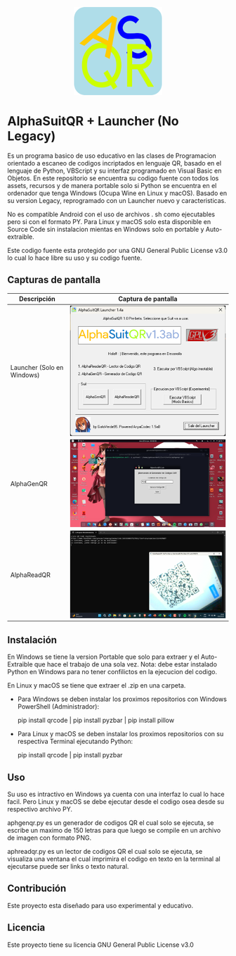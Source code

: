 <!-- Logo -->
<p align="center">
  <img src="alpha.png" alt="Logo" width="200" height="200">
</p>

<!-- Título del proyecto -->
# AlphaSuitQR + Launcher (No Legacy)

<!-- Descripción -->
Es un programa basico de uso educativo en las clases de Programacion orientado a escaneo de codigos incriptados en lenguaje QR, basado en el lenguaje de Python, VBScript y su interfaz programado en Visual Basic en Objetos. En este repositorio se encuentra su codigo fuente con todos los assets, recursos y de manera portable solo si Python se encuentra en el ordenador que tenga Windows (Ocupa Wine en Linux y macOS). Basado en su version Legacy, reprogramado con un Launcher nuevo y caracteristicas.

No es compatible Android con el uso de archivos . sh como ejecutables pero si con el formato PY. Para Linux y macOS solo esta disponible en Source Code sin instalacion mientas en Windows solo en portable y Auto-extraible.

Este codigo fuente esta protegido por una GNU General Public License v3.0 lo cual lo hace libre su uso y su codigo fuente.

<!-- Capturas de pantalla -->
## Capturas de pantalla

| Descripción | Captura de pantalla |
| ----------- | ------------------ |
| Launcher (Solo en Windows) | ![Lanzador](home.png) |
| AlphaGenQR | ![Generador de Codigo QR](AlphaGenQR.png) |
| AlphaReadQR | ![Lector de Codigo QR](AlphaReadQR.png) |

<!-- Instalación -->
## Instalación

En Windows se tiene la version Portable que solo para extraer y el Auto-Extraible que hace el trabajo de una sola vez. Nota: debe estar instalado Python en Windows para no tener confilictos en la ejecucion del codigo.

En Linux y macOS se tiene que extraer el .zip en una carpeta.

- Para Windows se deben instalar los proximos repositorios con Windows PowerShell (Administrador):

   pip install qrcode | pip install pyzbar | pip install pillow
  

- Para Linux y macOS se deben instalar los proximos repositorios con su respectiva Terminal ejecutando Python:

   pip install qrcode | pip install pyzbar

<!-- Uso -->
## Uso

Su uso es intractivo en Windows ya cuenta con una interfaz lo cual lo hace facil. Pero Linux y macOS se debe ejecutar desde el codigo osea desde su respectivo archivo PY. 

aphgenqr.py es un generador de codigos QR el cual solo se ejecuta, se escribe un maximo de 150 letras para que luego se compile en un archivo de imagen con formato PNG.

aphreadqr.py es un lector de codigos QR el cual solo se ejecuta, se visualiza una ventana el cual imprimira el codigo en texto en la terminal al ejecutarse puede ser links o texto natural.

<!-- Contribución -->
## Contribución

Este proyecto esta diseñado para uso experimental y educativo.

<!-- Licencia -->
## Licencia

Este proyecto tiene su licencia GNU General Public License v3.0
